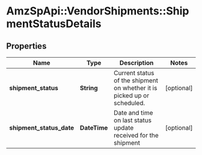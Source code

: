 # AmzSpApi::VendorShipments::ShipmentStatusDetails

## Properties
Name | Type | Description | Notes
------------ | ------------- | ------------- | -------------
**shipment_status** | **String** | Current status of the shipment on whether it is picked up or scheduled. | [optional] 
**shipment_status_date** | **DateTime** | Date and time on last status update received for the shipment | [optional] 

